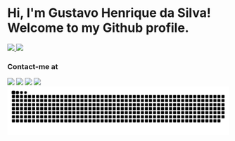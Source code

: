 # Hi, I'm Gustavo Henrique da Silva! Welcome to my Github profile.
<div >
  <a href="https://github.com/Gustavo653">
  <img height="180em" src="https://github-readme-stats.vercel.app/api?username=Gustavo653&show_icons=true&theme=dark"/>
  <img height="180em" src="https://github-readme-stats.vercel.app/api/top-langs/?username=Gustavo653&theme=dark"/>
    <a/>
</div>
  
  ### Contact-me at
  <div>
    <a target="_blank" href="https://www.linkedin.com/in/gustavo-henrique-da-silva-975b311b6"><img src="https://img.shields.io/badge/LinkedIn-0077B5?style=for-the-badge&logo=linkedin&logoColor=white"/></a>
    <a target="_blank" href="https://www.instagram.com/gustavohs2004"><img src="https://img.shields.io/badge/Instagram-E4405F?style=for-the-badge&logo=instagram&logoColor=white"/></a>
    <a target="_blank" href="mailto:gustavohs2004gmail.com"><img src="https://img.shields.io/badge/Gmail-D14836?style=for-the-badge&logo=gmail&logoColor=white"/></a>
    <a target="_blank" href="https://api.whatsapp.com/send?phone=5547991268007&text=Ol%C3%A1%20Gustavo%2C%20encontrei%20seu%20contato%20no%20Github."><img src="https://img.shields.io/badge/WhatsApp-25D366?style=for-the-badge&logo=whatsapp&logoColor=white"/></a>
  </div>
  <img src='https://github.com/Gustavo653/Gustavo653/blob/output/github-contribution-grid-snake.svg'/>
